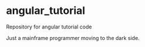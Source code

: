 # angular_tutorial
Repository for angular tutorial code

Just a mainframe programmer moving to the dark side.
